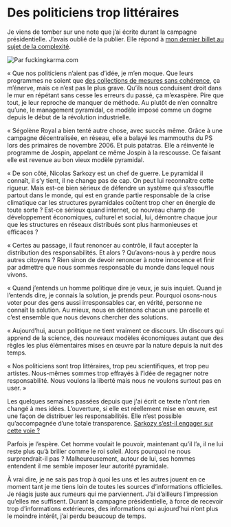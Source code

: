 # Des politiciens trop littéraires

Je viens de tomber sur une note que j’ai écrite durant la campagne présidentielle. J’avais oublié de la publier. Elle répond à [mon dernier billet au sujet de la complexité](http://blog.tcrouzet.com/2007/07/30/sarkozy-a-t-il-compris-la-complexite/).

![Par fuckingkarma.com](http://blog.tcrouzet.comhttps://tcrouzet.com/images_tc/20070801pacco.jpg)

« Que nos politiciens n’aient pas d’idée, je m’en moque. Que leurs programmes ne soient que [des collections de mesures sans cohérence](http://blog.tcrouzet.com/2006/06/29/saupoudrage-politique/), ça m’énerve, mais ce n’est pas le plus grave. Qu’ils nous conduisent droit dans le mur en répétant sans cesse les erreurs du passé, ça m’exaspère. Pire que tout, je leur reproche de manquer de méthode. Au plutôt de n’en connaître qu’une, le management pyramidal, ce modèle imposé comme un dogme depuis le début de la révolution industrielle.

« Ségolène Royal a bien tenté autre chose, avec succès même. Grâce à une campagne décentralisée, en réseau, elle a balayé les mammouths du PS lors des primaires de novembre 2006. Et puis patatras. Elle a réinventé le programme de Jospin, appelant ce même Jospin à la rescousse. Ce faisant elle est revenue au bon vieux modèle pyramidal.

« De son côté, Nicolas Sarkozy est un chef de guerre. Le pyramidal il connaît, il s’y tient, il ne change pas de cap. On peut lui reconnaître cette rigueur. Mais est-ce bien sérieux de défendre un système qui s’essouffle partout dans le monde, qui est en grande partie responsable de la crise climatique car les structures pyramidales coûtent trop cher en énergie de toute sorte ? Est-ce sérieux quand internet, ce nouveau champ de développement économiques, culturel et social, lui, démontre chaque jour que les structures en réseaux distribués sont plus harmonieuses et efficaces ?

« Certes au passage, il faut renoncer au contrôle, il faut accepter la distribution des responsabilités. Et alors ? Qu’avons-nous à y perdre nous autres citoyens ? Rien sinon de devoir renoncer à notre innocence et finir par admettre que nous sommes responsable du monde dans lequel nous vivons.

« Quand j’entends un homme politique dire je veux, je suis inquiet. Quand je l’entends dire, je connais la solution, je prends peur. Pourquoi osons-nous voter pour des gens aussi irresponsables car, en vérité, personne ne connaît la solution. Au mieux, nous en détenons chacun une parcelle et c’est ensemble que nous devons chercher des solutions.

« Aujourd’hui, aucun politique ne tient vraiment ce discours. Un discours qui apprend de la science, des nouveaux modèles économiques autant que des règles les plus élémentaires mises en œuvre par la nature depuis la nuit des temps.

« Nos politiciens sont trop littéraires, trop peu scientifiques, et trop peu artistes. Nous-mêmes sommes trop effrayés à l’idée de regagner notre responsabilité. Nous voulons la liberté mais nous ne voulons surtout pas en user. »

Les quelques semaines passées depuis que j'ai écrit ce texte n'ont rien changé à mes idées. L’ouverture, si elle est réellement mise en œuvre, est une façon de distribuer les responsabilités. Elle n’est possible qu’accompagnée d’une totale transparence. [Sarkozy s’est-il engager sur cette voie ?](http://blog.tcrouzet.com/2007/07/30/sarkozy-a-t-il-compris-la-complexite/)

Parfois je l’espère. Cet homme voulait le pouvoir, maintenant qu’il l’a, il ne lui reste plus qu’à briller comme le roi soleil. Alors pourquoi ne nous surprendrait-il pas ? Malheureusement, autour de lui, ses hommes entendent il me semble imposer leur autorité pyramidale.

À vrai dire, je ne sais pas trop à quoi les uns et les autres jouent en ce moment tant je me tiens loin de toutes les sources d’informations officielles. Je réagis juste aux rumeurs qui me parviennent. J’ai d’ailleurs l’impression qu’elles me suffisent. Durant la campagne présidentielle, à force de recevoir trop d’informations extérieures, des informations qui aujourd’hui n’ont plus le moindre intérêt, j’ai perdu beaucoup de temps.